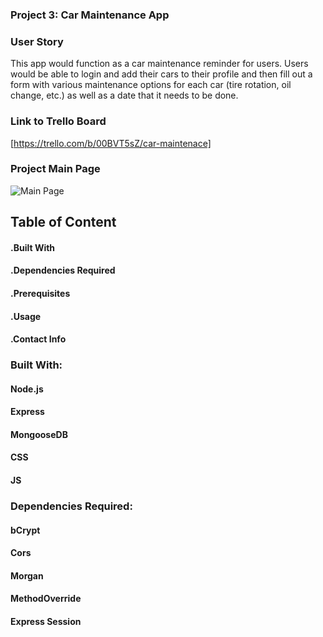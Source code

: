 ### Project 3: Car Maintenance App

### User Story
This app would function as a car maintenance reminder for users. Users would be able to login and add their cars to their profile and then fill out a form with various maintenance options for each car (tire rotation, oil change, etc.) as well as a date that it needs to be done.

### Link to Trello Board
[https://trello.com/b/00BVT5sZ/car-maintenace]

### Project Main Page
![Main Page](https://www.bmautorepairs.com/sys/blog/1019.jpeg)

## Table of Content

#### .Built With
#### .Dependencies Required
#### .Prerequisites
#### .Usage
#### .Contact Info

### Built With: 
#### Node.js
#### Express
#### MongooseDB
#### CSS
#### JS

### Dependencies Required: 
#### bCrypt
#### Cors
#### Morgan
#### MethodOverride
#### Express Session

